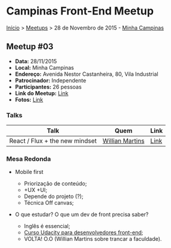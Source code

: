 Campinas Front-End Meetup
======

[Início](../README.md) > [Meetups](../meetups.md) > 28 de Novembro de 2015 - [Minha Campinas](http://minhacampinas.org.br/)

## Meetup #03

* **Data:** 28/11/2015
* **Local:** Minha Campinas
* **Endereço:** Avenida Nestor Castanheira, 80, Vila Industrial
* **Patrocinador:** Independente
* **Participantes:** 26 pessoas
* **Link do Meetup:** [Link](http://www.meetup.com/pt/Campinas-Front-End-Meetup/events/226676590/)
* **Fotos:** [Link](http://www.meetup.com/Campinas-Front-End-Meetup/photos/26583767/?_locale=pt)

### Talks

| Talk            | Quem           | Link                                                              |
| --------------- | -------------  | ----------------------------------------------------------------- |
| React / Flux + the new mindset | [Willian Martins](https://twitter.com/wmsbill) | [Link](http://www.meetup.com/Campinas-Front-End-Meetup/photos/26583767/?_locale=pt) |

### Mesa Redonda

- Mobile first
    + Priorização de conteúdo;
    + +UX +UI;
    + Depende do projeto (?);
    + Técnica Off canvas;


- O que estudar? O que um dev de front precisa saber?
    + Inglês é essencial;
    + [Curso Udacity para desenvolvedores front-end](https://www.udacity.com/course/front-end-web-developer-nanodegree--nd001);
    + VOLTA! O.O (Willian Martins sobre trancar a faculdade).